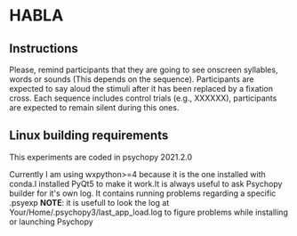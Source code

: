 # HABLA

## Instructions
Please, remind participants that they are going to see onscreen syllables, words or sounds (This depends on the sequence). Participants are expected to say aloud the stimuli after it has been replaced by a fixation cross. Each sequence includes control trials (e.g., XXXXXX), participants are expected to remain silent during this ones. 


## Linux building requirements 
This experiments are coded in psychopy 2021.2.0

Currently I am using wxpython>=4 because it is the one installed with conda.I installed PyQt5 to make it work.It is always useful to ask Psychopy builder for it's own log. It contains running problems regarding a specific .psyexp
**NOTE**: it is usefull to look the log at Your/Home/.psychopy3/last_app_load.log to figure problems while installing or launching Psychopy
